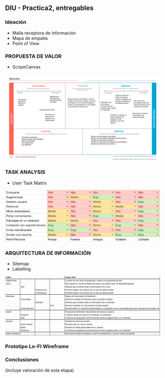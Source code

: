 ## DIU - Practica2, entregables

### Ideación 
* Malla receptora de información 
* Mapa de empatía
* Point of View 


### PROPUESTA DE VALOR
* ScopeCanvas
<img src="scopecanvas.png">


### TASK ANALYSIS

* User Task Matrix 
<img src="matriz_tareas.png">


### ARQUITECTURA DE INFORMACIÓN

* Sitemap 
* Labelling 
<img src="labelling.png">


### Prototipo Lo-FI Wireframe 


### Conclusiones  
(incluye valoración de esta etapa)
